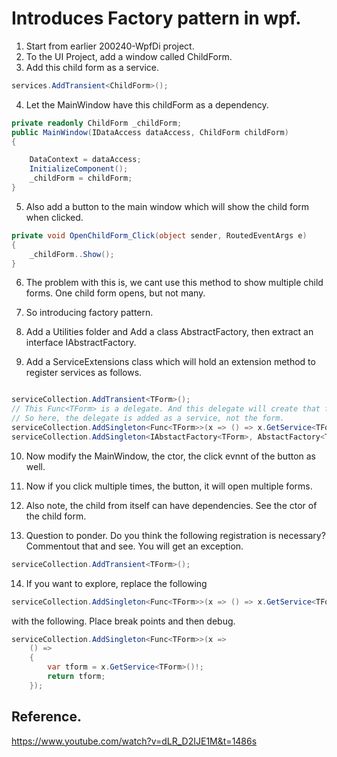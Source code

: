 # Introduces Factory pattern in wpf.

1. Start from earlier 200240-WpfDi project.
2. To the UI Project, add a window called ChildForm.
3. Add this child form as a service.
```cs
services.AddTransient<ChildForm>();
```
4. Let the MainWindow have this childForm as a dependency.

```cs
private readonly ChildForm _childForm;
public MainWindow(IDataAccess dataAccess, ChildForm childForm)
{

    DataContext = dataAccess;
    InitializeComponent();
    _childForm = childForm;
}
```

5. Also add a button to the main window which will show the child form when clicked.

```cs
private void OpenChildForm_Click(object sender, RoutedEventArgs e)
{
    _childForm..Show();
}
```

6. The problem with this is, we cant use this method to show multiple child forms. One child form opens, but not many. 

7. So introducing factory pattern.

8. Add a Utilities folder and Add a class AbstractFactory, then extract an interface IAbstractFactory.

9. Add a ServiceExtensions class which will hold an extension method to register services as follows.
```cs

serviceCollection.AddTransient<TForm>();
// This Func<TForm> is a delegate. And this delegate will create that form when ever we need. 
// So here, the delegate is added as a service, not the form. 
serviceCollection.AddSingleton<Func<TForm>>(x => () => x.GetService<TForm>()!);
serviceCollection.AddSingleton<IAbstactFactory<TForm>, AbstactFactory<TForm>>();

```
10. Now modify the MainWindow, the ctor, the click evnnt of the button as well.
11. Now if you click multiple times, the button, it will open multiple forms.
12. Also note, the child from itself can have dependencies. See the ctor of the child form.

13. Question to ponder. Do you think the following registration is necessary? Commentout that and see. You will get an exception.
```cs
serviceCollection.AddTransient<TForm>();
```
14. If you want to explore, replace the following 

```cs
serviceCollection.AddSingleton<Func<TForm>>(x => () => x.GetService<TForm>()!);
```

with the following. Place break points and then debug.

```cs
serviceCollection.AddSingleton<Func<TForm>>(x =>
	() => 
	{
		var tform = x.GetService<TForm>()!;
		return tform;
	});

```

## Reference.
https://www.youtube.com/watch?v=dLR_D2IJE1M&t=1486s

